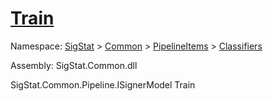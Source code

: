 # [Train](./DtwClassifier-100663856.md)

Namespace: [SigStat]() > [Common](./../../../README.md) > [PipelineItems]() > [Classifiers](./../README.md)

Assembly: SigStat.Common.dll

SigStat.Common.Pipeline.ISignerModel   Train    
